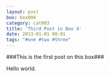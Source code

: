 ```yaml
---
layout: post
box: box004
category: cat003
title: 'Third Post in Box 4'
date: 2013-01-01 00:01
tags: "#one #two #three"
---
```

###This is the first post on this box###

Hello world.
